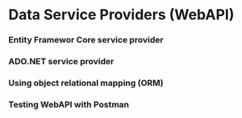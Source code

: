 # Data Service Providers (WebAPI)

### Entity Framewor Core service provider
### ADO.NET service provider
### Using object relational mapping (ORM)
### Testing WebAPI with Postman